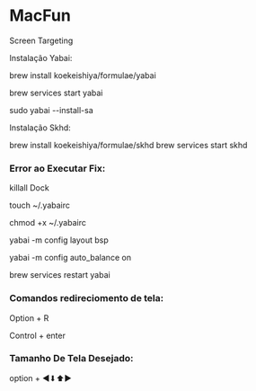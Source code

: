 # MacFun
Screen Targeting

Instalação Yabai:

brew install koekeishiya/formulae/yabai

brew services start yabai

sudo yabai --install-sa


Instalação Skhd:

brew install koekeishiya/formulae/skhd
brew services start skhd

### Error ao Executar Fix:
killall Dock

touch ~/.yabairc

chmod +x ~/.yabairc

yabai -m config layout                       bsp

yabai -m config auto_balance                 on

brew services restart yabai

### Comandos redireciomento de tela:

Option + R 

Control + enter
### Tamanho De Tela Desejado:
option + ◀⬇⬆▶
